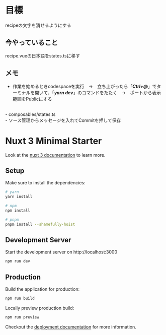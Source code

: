 # 目標
recipeの文字を消せるようにする

## 今やっていること
recipe.vueの日本語をstates.tsに移す
## メモ
- 作業を始めるときcodespaceを実行　→　立ち上がったら「___Ctrl+@___」でターミナルを開いて、「___yarn dev___」のコマンドをたたく　→　ポートから表示範囲をPublicにする
<br />
- composables/states.ts
<br />
- ソース管理からメッセージを入れてCommitを押して保存
<br />

# Nuxt 3 Minimal Starter

Look at the [nuxt 3 documentation](https://v3.nuxtjs.org) to learn more.

## Setup

Make sure to install the dependencies:

```bash
# yarn
yarn install

# npm
npm install

# pnpm
pnpm install --shamefully-hoist
```

## Development Server

Start the development server on http://localhost:3000

```bash
npm run dev
```

## Production

Build the application for production:

```bash
npm run build
```

Locally preview production build:

```bash
npm run preview
```

Checkout the [deployment documentation](https://v3.nuxtjs.org/guide/deploy/presets) for more information.
